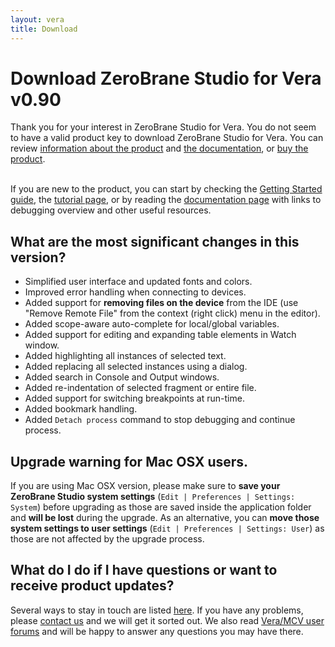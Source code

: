 ```yaml
---
layout: vera
title: Download
---
```


# Download ZeroBrane Studio for Vera v0.90

<ul class="download" id="download-options" style="display: none">
  <li><a class="download mac" href="https://download.zerobrane.com/vera/ZeroBraneStudioVera-0.90-macos.dmg" onclick="var that=this;_gaq.push(['_trackEvent','Download-Vera-macos','ZeroBraneStudioVera-0.90-macos.dmg',this.href]);setTimeout(function(){location.href=that.href;},200);return false;">
    Mac OS X 10.6.8+ (dmg file)</a></li>
  <li><a class="download winzip" href="https://download.zerobrane.com/vera/ZeroBraneStudioVera-0.90-win32.zip" onclick="var that=this;_gaq.push(['_trackEvent','Download-Vera-win32','ZeroBraneStudioVera-0.90-win32.zip',this.href]);setTimeout(function(){location.href=that.href;},200);return false;">
    Windows 32bit (zip archive)</a>
      <a class="download winexe" href="https://download.zerobrane.com/vera/ZeroBraneStudioVera-0.90-win32.exe" onclick="var that=this;_gaq.push(['_trackEvent','Download-Vera-win32','ZeroBraneStudioVera-0.90-win32.exe',this.href]);setTimeout(function(){location.href=that.href;},200);return false;">
    Windows 32bit (exe installer)</a></li>
  <li><a class="download linux" href="https://download.zerobrane.com/vera/ZeroBraneStudioVera-0.90-linux.sh" onclick="var that=this;_gaq.push(['_trackEvent','Download-Vera-linux','ZeroBraneStudioVera-0.90-linux.sh',this.href]);setTimeout(function(){location.href=that.href;},200);return false;">
    Linux 32/64bit (shell archive)</a></li>
</ul>
<div class="thank-you" id="key-message" style="display: none">This is your product key: <strong><span id="product-key">&nbsp;</span></strong>. You will need to enter it when you first connect to your device from ZeroBrane Studio for Vera.</div>
<div class="thank-you" id="thank-you">
  Thank you for your interest in ZeroBrane Studio for Vera.
  You do not seem to have a valid product key to download ZeroBrane Studio for Vera.
  You can review <a href="vera.html">information about the product</a> and <a href="vera-documentation.html">the documentation</a>, or <a href="vera-buy.html">buy the product</a>.
</div>
<div class="separator">&nbsp;</div>

If you are new to the product, you can start by checking
the [Getting Started guide](vera-getting-started.html),
the [tutorial page](vera-tutorials.html),
or by reading the [documentation page](vera-documentation.html)
with links to debugging overview and other useful resources.

## What are the most significant changes in this version?

- Simplified user interface and updated fonts and colors.
- Improved error handling when connecting to devices.
- Added support for **removing files on the device** from the IDE (use "Remove Remote File" from the context (right click) menu in the editor).
- Added scope-aware auto-complete for local/global variables.
- Added support for editing and expanding table elements in Watch window.
- Added highlighting all instances of selected text.
- Added replacing all selected instances using a dialog.
- Added search in Console and Output windows.
- Added re-indentation of selected fragment or entire file.
- Added support for switching breakpoints at run-time.
- Added bookmark handling.
- Added `Detach process` command to stop debugging and continue process.

## Upgrade warning for Mac OSX users.

If you are using Mac OSX version, please make sure to **save your ZeroBrane Studio system settings** (`Edit | Preferences | Settings: System`) before upgrading as those are saved inside the application folder and **will be lost** during the upgrade.
As an alternative, you can **move those system settings to user settings** (`Edit | Preferences | Settings: User`) as those are not affected by the upgrade process.

## What do I do if I have questions or want to receive product updates?

Several ways to stay in touch are listed [here](community.html). If you have any problems, please [contact us](email:support@zerobrane.com) and we will get it sorted out.
We also read [Vera/MCV user forums](http://forum.micasaverde.com/) and will be happy to answer any questions you may have there.
